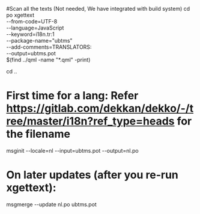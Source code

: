 #Scan all the texts (Not needed, We have integrated with build system)
cd po
xgettext \
  --from-code=UTF-8 \
  --language=JavaScript \
  --keyword=i18n.tr:1 \
  --package-name="ubtms" \
  --add-comments=TRANSLATORS: \
  --output=ubtms.pot\
  $(find ../qml -name "*.qml" -print)

cd ..

# First time for a lang: Refer https://gitlab.com/dekkan/dekko/-/tree/master/i18n?ref_type=heads for the filename
msginit --locale=nl --input=ubtms.pot --output=nl.po

# On later updates (after you re-run xgettext):
msgmerge --update nl.po ubtms.pot

